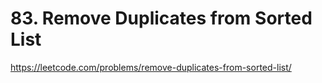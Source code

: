 # 83. Remove Duplicates from Sorted List



https://leetcode.com/problems/remove-duplicates-from-sorted-list/